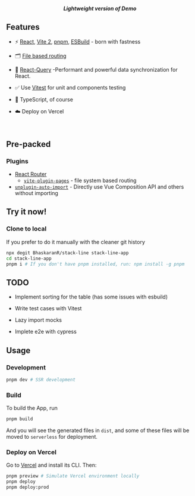 
<h5 align='center'>
<b>Lightweight version of Demo</b>
</h5>
</p>

## Features

- ⚡️ [React](https://github.com/facebook/react/), [Vite 2](https://github.com/vitejs/vite), [pnpm](https://pnpm.js.org/), [ESBuild](https://github.com/evanw/esbuild) - born with fastness

- 🗂 [File based routing](./src/pages)

- 🎨 [React-Query](https://react-query.tanstack.com/) -Performant and powerful data synchronization for React.

- ✅ Use [Vitest](http://vitest.dev/) for unit and components testing

- 🦾 TypeScript, of course

- ☁️ Deploy on Vercel

<br>

## Pre-packed

### Plugins

- [React Router](https://reactrouter.com/)
  - [`vite-plugin-pages`](https://github.com/hannoeru/vite-plugin-pages) - file system based routing
- [`unplugin-auto-import`](https://github.com/antfu/unplugin-auto-import) - Directly use Vue Composition API and others without importing

## Try it now!

### Clone to local

If you prefer to do it manually with the cleaner git history

```bash
npx degit BhaskaranR/stack-line stack-line-app
cd stack-line-app
pnpm i # If you don't have pnpm installed, run: npm install -g pnpm
```
## TODO

- Implement sorting for the table (has some issues with esbuild)

- Write test cases with Vitest

- Lazy import mocks

- Implete e2e with cypress

## Usage

### Development


```bash
pnpm dev # SSR development
```

### Build

To build the App, run

```bash
pnpm build
```

And you will see the generated files in `dist`, and some of these files will be moved to `serverless` for deployment.

### Deploy on Vercel

Go to [Vercel](https://vercel.com) and install its CLI. Then:

```bash
pnpm preview # Simulate Vercel environment locally
pnpm deploy
pnpm deploy:prod
```